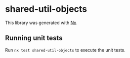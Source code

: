 # shared-util-objects

This library was generated with [Nx](https://nx.dev).

## Running unit tests

Run `nx test shared-util-objects` to execute the unit tests.
